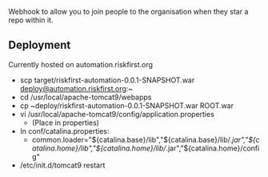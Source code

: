 Webhook to allow you to join people to the organisation when they star a repo within it.


## Deployment

Currently hosted on automation.riskfirst.org

- scp target/riskfirst-automation-0.0.1-SNAPSHOT.war deploy@automation.riskfirst.org:~
- cd  /usr/local/apache-tomcat9/webapps
- cp ~deploy/riskfirst-automation-0.0.1-SNAPSHOT.war ROOT.war
- vi /usr/local/apache-tomcat9/config/application.properties 
    * (Place in properties)
- In conf/catalina.properties:
    * common.loader="${catalina.base}/lib","${catalina.base}/lib/*.jar","${catalina.home}/lib","${catalina.home}/lib/*.jar","${catalina.home}/config"
- /etc/init.d/tomcat9 restart
